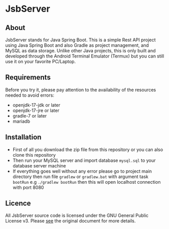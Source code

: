 # JsbServer
## About
JsbServer stands for Java Spring Boot. This is a simple Rest API project using Java Spring Boot and also Gradle as project management, and MySQL as data storage. Unlike other Java projects, this is only built and developed through the Android Terminal Emulator (Termux) but you can still use it on your favorite PC/Laptop.

## Requirements
Before you try it, please pay attention to the availability of the resources needed to avoid errors:
* openjdk-17-jdk or later
* openjdk-17-jre or later
* gradle-7 or later
* mariadb

## Installation
* First of all you download the zip file from this repository or you can also clone this repository
* Then run your MySQL server and import database `mysql.sql` to your database server machine
* If everything goes well without any error please go to project main directory then run file `gradlew` or `gradlew.bat` with argument task `bootRun` e.g `./gradlew bootRun` then this will open localhost connection with port 8080

## Licence
All JsbServer source code is licensed under the GNU General Public License v3. Please [see](https://www.gnu.org/licenses) the original document for more details.
